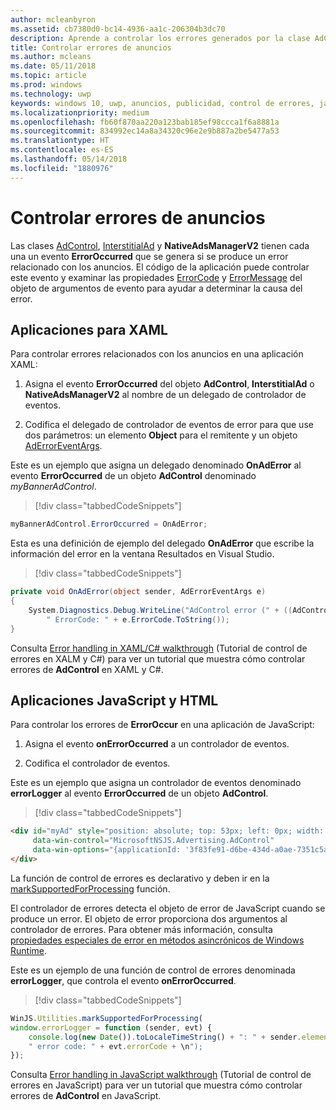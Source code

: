 ```yaml
---
author: mcleanbyron
ms.assetid: cb7380d0-bc14-4936-aa1c-206304b3dc70
description: Aprende a controlar los errores generados por la clase AdControl en las bibliotecas de Microsoft Advertising.
title: Controlar errores de anuncios
ms.author: mcleans
ms.date: 05/11/2018
ms.topic: article
ms.prod: windows
ms.technology: uwp
keywords: windows 10, uwp, anuncios, publicidad, control de errores, javascript, XAML, c#
ms.localizationpriority: medium
ms.openlocfilehash: fb60f870aa220a123bab185ef98ccca1f6a8881a
ms.sourcegitcommit: 834992ec14a8a34320c96e2e9b887a2be5477a53
ms.translationtype: HT
ms.contentlocale: es-ES
ms.lasthandoff: 05/14/2018
ms.locfileid: "1880976"
---
```

# <a name="handle-ad-errors"></a>Controlar errores de anuncios

Las clases [AdControl](https://msdn.microsoft.com/library/windows/apps/microsoft.advertising.winrt.ui.adcontrol.aspx),  [InterstitialAd](https://msdn.microsoft.com/library/windows/apps/microsoft.advertising.winrt.ui.interstitialad.aspx) y **NativeAdsManagerV2** tienen cada una un evento **ErrorOccurred** que se genera si se produce un error relacionado con los anuncios. El código de la aplicación puede controlar este evento y examinar las propiedades [ErrorCode](https://msdn.microsoft.com/library/windows/apps/microsoft.advertising.winrt.ui.aderroreventargs.errorcode.aspx) y [ErrorMessage](https://msdn.microsoft.com/library/windows/apps/microsoft.advertising.winrt.ui.aderroreventargs.errormessage.aspx) del objeto de argumentos de evento para ayudar a determinar la causa del error.

<span id="bkmk-dotnet"/>

## <a name="xaml-apps"></a>Aplicaciones para XAML

Para controlar errores relacionados con los anuncios en una aplicación XAML:

1. Asigna el evento **ErrorOccurred** del objeto **AdControl**, **InterstitialAd** o **NativeAdsManagerV2** al nombre de un delegado de controlador de eventos.

2. Codifica el delegado de controlador de eventos de error para que use dos parámetros: un elemento **Object** para el remitente y un objeto [AdErrorEventArgs](https://msdn.microsoft.com/library/windows/apps/microsoft.advertising.winrt.ui.aderroreventargs.aspx).

Este es un ejemplo que asigna un delegado denominado **OnAdError** al evento **ErrorOccurred** de un objeto **AdControl** denominado *myBannerAdControl*.

> [!div class="tabbedCodeSnippets"]
``` csharp
myBannerAdControl.ErrorOccurred = OnAdError;
```

Esta es una definición de ejemplo del delegado **OnAdError** que escribe la información del error en la ventana Resultados en Visual Studio.

> [!div class="tabbedCodeSnippets"]
``` csharp
private void OnAdError(object sender, AdErrorEventArgs e)
{
    System.Diagnostics.Debug.WriteLine("AdControl error (" + ((AdControl)sender).Name + "): " + e.Error +
        " ErrorCode: " + e.ErrorCode.ToString());
}
```

Consulta [Error handling in XAML/C# walkthrough](error-handling-in-xamlc-walkthrough.md) (Tutorial de control de errores en XALM y C#) para ver un tutorial que muestra cómo controlar errores de **AdControl** en XAML y C#.

<span id="bkmk-javascript"/>

## <a name="javascripthtml-apps"></a>Aplicaciones JavaScript y HTML

Para controlar los errores de **ErrorOccur** en una aplicación de JavaScript:

1.  Asigna el evento **onErrorOccurred** a un controlador de eventos.

2.  Codifica el controlador de eventos.

Este es un ejemplo que asigna un controlador de eventos denominado **errorLogger** al evento **ErrorOccurred** de un objeto **AdControl**.

> [!div class="tabbedCodeSnippets"]
``` html
<div id="myAd" style="position: absolute; top: 53px; left: 0px; width: 250px; height: 250px; z-index: 1"
     data-win-control="MicrosoftNSJS.Advertising.AdControl"
     data-win-options="{applicationId: '3f83fe91-d6be-434d-a0ae-7351c5a997f1', adUnitId: 'test', onErrorOccurred: errorLogger}">
</div>
```

La función de control de errores es declarativo y deben ir en la [markSupportedForProcessing](http://msdn.microsoft.com/library/windows/apps/Hh967819.aspx) función.

El controlador de errores detecta el objeto de error de JavaScript cuando se produce un error. El objeto de error proporciona dos argumentos al controlador de errores. Para obtener más información, consulta [propiedades especiales de error en métodos asincrónicos de Windows Runtime](http://msdn.microsoft.com/library/windows/apps/hh994690.aspx).

Este es un ejemplo de una función de control de errores denominada **errorLogger**, que controla el evento **onErrorOccurred**.

> [!div class="tabbedCodeSnippets"]
``` javascript
WinJS.Utilities.markSupportedForProcessing(
window.errorLogger = function (sender, evt) {
    console.log(new Date()).toLocaleTimeString() + ": " + sender.element.id + " error: " + evt.errorMessage +
    " error code: " + evt.errorCode + \n");
});
```

Consulta [Error handling in JavaScript walkthrough](error-handling-in-javascript-walkthrough.md) (Tutorial de control de errores en JavaScript) para ver un tutorial que muestra cómo controlar errores de **AdControl** en JavaScript.
